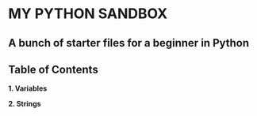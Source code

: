 # MY PYTHON SANDBOX

## A bunch of starter files for a beginner in Python 

## Table of Contents

**1.    Variables**

**2.    Strings**


